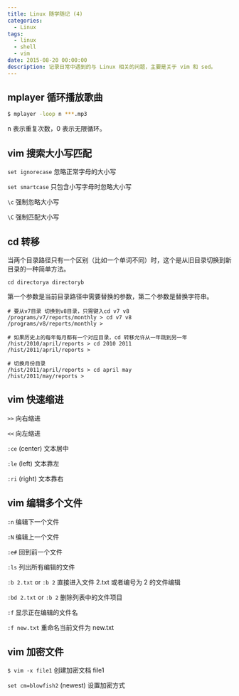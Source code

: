 ```yaml
---
title: Linux 随学随记 (4)
categories:
  - Linux
tags:
  - linux
  - shell
  - vim
date: 2015-08-20 00:00:00
description: 记录日常中遇到的与 Linux 相关的问题，主要是关于 vim 和 sed。
---
```


## mplayer 循环播放歌曲

```bash
$ mplayer -loop n ***.mp3
```

n 表示重复次数，0 表示无限循环。


## vim 搜索大小写匹配

`set ignorecase`
忽略正常字母的大小写

`set smartcase`
只包含小写字母时忽略大小写

`\c`
强制忽略大小写

`\C`
强制匹配大小写


## cd 转移

当两个目录路径只有一个区别（比如一个单词不同）时，这个是从旧目录切换到新目录的一种简单方法。

    cd directorya directoryb

第一个参数是当前目录路径中需要替换的参数，第二个参数是替换字符串。

    # 要从v7目录 切换到v8目录，只需键入cd v7 v8
    /programs/v7/reports/monthly > cd v7 v8
    /programs/v8/reports/monthly >

    # 如果历史上的每年每月都有一个对应目录，cd 转移允许从一年跳到另一年
    /hist/2010/april/reports > cd 2010 2011
    /hist/2011/april/reports >

    # 切换月份目录
    /hist/2011/april/reports > cd april may
    /hist/2011/may/reports >


## vim 快速缩进

`>>`
向右缩进

`<<`
向左缩进

`:ce` (center)
文本居中

`:le` (left)
文本靠左

`:ri` (right)
文本靠右


## vim 编辑多个文件

`:n`
编辑下一个文件

`:N`
编辑上一个文件

`:e#`
回到前一个文件

`:ls`
列出所有编辑的文件

`:b 2.txt` or `:b 2`
直接进入文件 2.txt 或者编号为 2 的文件编辑

`:bd 2.txt` or `:b 2`
删除列表中的文件项目

`:f`
显示正在编辑的文件名

`:f new.txt`
重命名当前文件为 new.txt


## vim 加密文件

`$ vim -x file1`
创建加密文档 file1

`set cm=blowfish2` (newest)
设置加密方式

